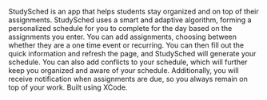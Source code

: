 StudySched is an app that helps students stay organized and on top of their assignments. StudySched uses a smart and adaptive algorithm, forming a personalized schedule for you to complete for the day based on the assignments you enter. You can add assignments, choosing between whether they are a one time event or recurring. You can then fill out the quick information and refresh the page, and StudySched will generate your schedule. You can also add conflicts to your schedule, which will further keep you organized and aware of your schedule. Additionally, you will receive notification when assignments are due, so you always remain on top of your work. Built using XCode.
